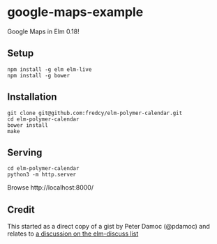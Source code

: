 # google-maps-example

Google Maps in Elm 0.18!

## Setup

```
npm install -g elm elm-live
npm install -g bower
```

## Installation

```shell
git clone git@github.com:fredcy/elm-polymer-calendar.git
cd elm-polymer-calendar
bower install
make
```

## Serving
```
cd elm-polymer-calendar
python3 -m http.server
```

Browse http://localhost:8000/

## Credit

This started as a direct copy of a gist by Peter Damoc (@pdamoc) and relates to
[a discussion on the elm-discuss list](https://groups.google.com/forum/#!topic/elm-discuss/8Q2xwRh6UYc)

